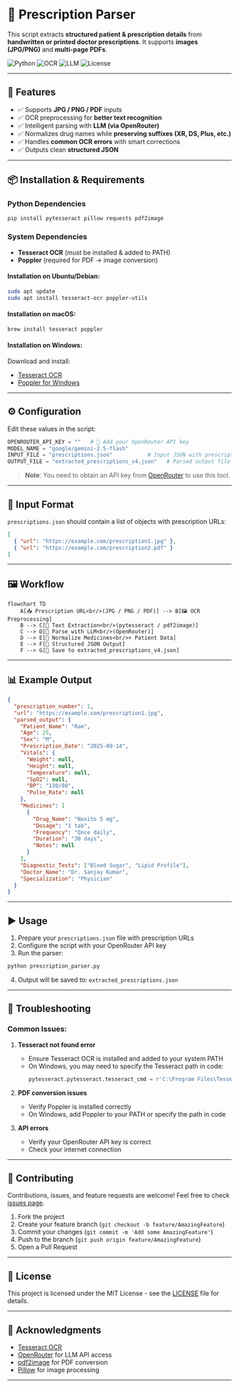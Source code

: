 # 🏥 Prescription Parser

This script extracts **structured patient & prescription details** from **handwritten or printed doctor prescriptions**. It supports **images (JPG/PNG)** and **multi-page PDFs**.

![Python](https://img.shields.io/badge/Python-3.13%2B-blue)
![OCR](https://img.shields.io/badge/OCR-Tesseract-green)
![LLM](https://img.shields.io/badge/LLM-OpenRouter-orange)
![License](https://img.shields.io/badge/License-MIT-lightgrey)

---

## 🚀 Features

- ✅ Supports **JPG / PNG / PDF** inputs
- ✅ OCR preprocessing for **better text recognition**
- ✅ Intelligent parsing with **LLM (via OpenRouter)**
- ✅ Normalizes drug names while **preserving suffixes (XR, DS, Plus, etc.)**
- ✅ Handles **common OCR errors** with smart corrections
- ✅ Outputs clean **structured JSON**

---

## 📦 Installation & Requirements

### Python Dependencies
```bash
pip install pytesseract pillow requests pdf2image
```

### System Dependencies
- **Tesseract OCR** (must be installed & added to PATH)
- **Poppler** (required for PDF → image conversion)

#### Installation on Ubuntu/Debian:
```bash
sudo apt update
sudo apt install tesseract-ocr poppler-utils
```

#### Installation on macOS:
```bash
brew install tesseract poppler
```

#### Installation on Windows:
Download and install:
- [Tesseract OCR](https://github.com/UB-Mannheim/tesseract/wiki)
- [Poppler for Windows](http://blog.alivate.com.au/poppler-windows/)

---

## ⚙️ Configuration

Edit these values in the script:

```python
OPENROUTER_API_KEY = ""   # 🔑 Add your OpenRouter API key
MODEL_NAME = "google/gemini-2.5-flash"
INPUT_FILE = "prescriptions.json"           # Input JSON with prescription URLs
OUTPUT_FILE = "extracted_prescriptions_v4.json"   # Parsed output file
```

> **Note**: You need to obtain an API key from [OpenRouter](https://openrouter.ai/) to use this tool.

---

## 📂 Input Format

`prescriptions.json` should contain a list of objects with prescription URLs:

```json
[
  { "url": "https://example.com/prescription1.jpg" },
  { "url": "https://example.com/prescription2.pdf" }
]
```

---

## 🖼️ Workflow

```mermaid
flowchart TD
    A[📥 Prescription URL<br/>(JPG / PNG / PDF)] --> B[🖼️ OCR Preprocessing]
    B --> C[🔎 Text Extraction<br/>(pytesseract / pdf2image)]
    C --> D[🤖 Parse with LLM<br/>(OpenRouter)]
    D --> E[💊 Normalize Medicines<br/>+ Patient Data]
    E --> F[📂 Structured JSON Output]
    F --> G[💾 Save to extracted_prescriptions_v4.json]
```

---

## 📊 Example Output

```json
{
  "prescription_number": 1,
  "url": "https://example.com/prescription1.jpg",
  "parsed_output": {
    "Patient_Name": "Ram",
    "Age": 25,
    "Sex": "M",
    "Prescription_Date": "2025-09-14",
    "Vitals": {
      "Weight": null,
      "Height": null,
      "Temperature": null,
      "SpO2": null,
      "BP": "130/80",
      "Pulse_Rate": null
    },
    "Medicines": [
      {
        "Drug_Name": "Nexito 5 mg",
        "Dosage": "1 tab",
        "Frequency": "Once daily",
        "Duration": "30 days",
        "Notes": null
      }
    ],
    "Diagnostic_Tests": ["Blood Sugar", "Lipid Profile"],
    "Doctor_Name": "Dr. Sanjay Kumar",
    "Specialization": "Physician"
  }
}
```

---

## ▶️ Usage

1. Prepare your `prescriptions.json` file with prescription URLs
2. Configure the script with your OpenRouter API key
3. Run the parser:

```bash
python prescription_parser.py
```

4. Output will be saved to: `extracted_prescriptions.json`

---

## 🐛 Troubleshooting

### Common Issues:

1. **Tesseract not found error**
   - Ensure Tesseract OCR is installed and added to your system PATH
   - On Windows, you may need to specify the Tesseract path in code:
     ```python
     pytesseract.pytesseract.tesseract_cmd = r'C:\Program Files\Tesseract-OCR\tesseract.exe'
     ```

2. **PDF conversion issues**
   - Verify Poppler is installed correctly
   - On Windows, add Poppler to your PATH or specify the path in code

3. **API errors**
   - Verify your OpenRouter API key is correct
   - Check your internet connection

---

## 🤝 Contributing

Contributions, issues, and feature requests are welcome! Feel free to check [issues page](https://github.com/yourusername/prescription-parser/issues).

1. Fork the project
2. Create your feature branch (`git checkout -b feature/AmazingFeature`)
3. Commit your changes (`git commit -m 'Add some AmazingFeature'`)
4. Push to the branch (`git push origin feature/AmazingFeature`)
5. Open a Pull Request

---

## 📝 License

This project is licensed under the MIT License - see the [LICENSE](LICENSE) file for details.

---

## 🙏 Acknowledgments

- [Tesseract OCR](https://github.com/tesseract-ocr/tesseract)
- [OpenRouter](https://openrouter.ai/) for LLM API access
- [pdf2image](https://github.com/Belval/pdf2image) for PDF conversion
- [Pillow](https://python-pillow.org/) for image processing

---
